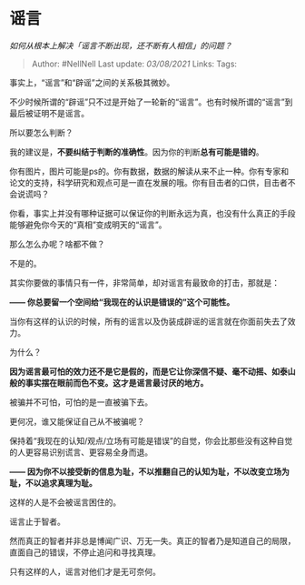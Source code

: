 # 谣言
*如何从根本上解决「谣言不断出现，还不断有人相信」的问题？*

> Author: #NellNell 
Last update: *03/08/2021* 
Links:
Tags:  
  

事实上，“谣言”和“辟谣”之间的关系极其微妙。

不少时候所谓的“辟谣”只不过是开始了一轮新的“谣言”。也有时候所谓的“谣言”到最后被证明不是谣言。

所以要怎么判断？

我的建议是，**不要纠结于判断的准确性**。因为你的判断**总有可能是错的**。

你有图片，图片可能是ps的。你有数据，数据的解读从来不止一种。你有专家和论文的支持，科学研究和观点可是一直在发展的哦。你有目击者的口供，目击者不会说谎吗？

你看，事实上并没有哪种证据可以保证你的判断永远为真，也没有什么真正的手段能够避免你今天的“真相”变成明天的“谣言”。

那么怎么办呢？啥都不做？

不是的。

其实你要做的事情只有一件，非常简单，却对谣言有最致命的打击，那就是：

**—— 你总要留一个空间给“我现在的认识是错误的”这个可能性。**

当你有这样的认识的时候，所有的谣言以及伪装成辟谣的谣言就在你面前失去了效力。

为什么？

**因为谣言最可怕的效力还不是它是假的，而是它让你深信不疑、毫不动摇、如泰山般的事实摆在眼前而色不变。这才是谣言最讨厌的地方。**

被骗并不可怕，可怕的是一直被骗下去。

更何况，谁又能保证自己从不被骗呢？

保持着“我现在的认知/观点/立场有可能是错误”的自觉，你会比那些没有这种自觉的人更容易识别谎言、更容易全身而退。

**—— 因为你不以接受新的信息为耻，不以推翻自己的认知为耻，不以改变立场为耻，不以追求真理为耻。**

这样的人是不会被谣言困住的。

谣言止于智者。

然而真正的智者并非总是博闻广识、万无一失。真正的智者乃是知道自己的局限，直面自己的错误，不停止追问和寻找真理。

只有这样的人，谣言对他们才是无可奈何。